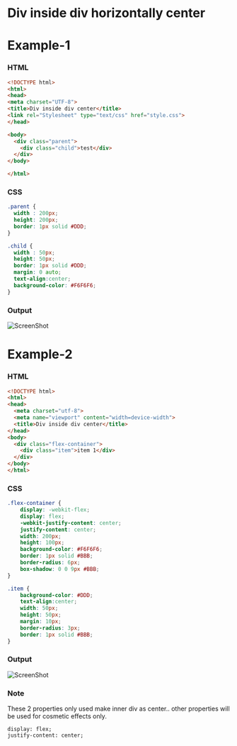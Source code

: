 # Div inside div horizontally center

# Example-1

### HTML

```html
<!DOCTYPE html>
<html>
<head>
<meta charset="UTF-8">
<title>Div inside div center</title>
<link rel="Stylesheet" type="text/css" href="style.css">
</head>

<body>
  <div class="parent">
    <div class="child">test</div>
  </div>
</body>

</html>
```

### CSS

```css
.parent {
  width : 200px;
  height: 200px;
  border: 1px solid #DDD;
}

.child {
  width : 50px;
  height: 50px;
  border: 1px solid #DDD;
  margin: 0 auto;
  text-align:center;
  background-color: #F6F6F6;
}
```


### Output

![ScreenShot](https://user-images.githubusercontent.com/6780840/27214759-adbc5006-528b-11e7-91d6-4bac8c8c8440.png)


# Example-2

### HTML

```html
<!DOCTYPE html>
<html>
<head>
  <meta charset="utf-8">
  <meta name="viewport" content="width=device-width">
  <title>Div inside div center</title>
</head>
<body>
  <div class="flex-container">
    <div class="item">item 1</div>
  </div>
</body>
</html>
```

### CSS

```css
.flex-container {
    display: -webkit-flex;
    display: flex;
    -webkit-justify-content: center;
    justify-content: center;
    width: 200px;
    height: 100px;
    background-color: #F6F6F6;
    border: 1px solid #BBB;
    border-radius: 6px;
    box-shadow: 0 0 9px #BBB;
}

.item {
    background-color: #DDD;
    text-align:center;
    width: 50px;
    height: 50px;
    margin: 10px;
    border-radius: 3px;
    border: 1px solid #BBB;
}
```


### Output

![ScreenShot](https://user-images.githubusercontent.com/6780840/27222938-fc0f786c-52ab-11e7-852a-cf7125180c06.png)

### Note

These 2 properties only used make inner div as center.. other properties will be used for cosmetic effects only.

```
display: flex;
justify-content: center;
```


